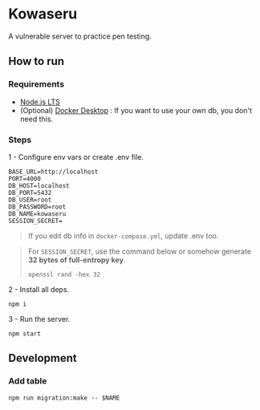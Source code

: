 # Kowaseru

A vulnerable server to practice pen testing.

## How to run

### Requirements

- [Node.js LTS](https://nodejs.org/en)
- (Optional) [Docker Desktop](https://docs.docker.com/compose/install/) : If you want to use your own db, you don't need this.

### Steps

1 - Configure env vars or create .env file.

```
BASE_URL=http://localhost
PORT=4000
DB_HOST=localhost
DB_PORT=5432
DB_USER=root
DB_PASSWORD=root
DB_NAME=kowaseru
SESSION_SECRET=
```

> If you edit db info in `docker-compose.yml`, update .env too.

> For `SESSION_SECRET`, use the command below or somehow generate **32 bytes of full-entropy key**.
>
> ```
> openssl rand -hex 32
> ```

2 - Install all deps.

```
npm i
```

3 - Run the server.

```
npm start
```

## Development

### Add table

```
npm run migration:make -- $NAME
```
